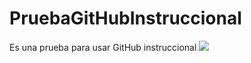 # PruebaGitHubInstruccional
Es una prueba para usar GitHub instruccional
[![](http://img.youtube.com/vi/YaGqOPxHFkc/0.jpg)](http://www.youtube.com/watch?v=YaGqOPxHFkc "Intro")
